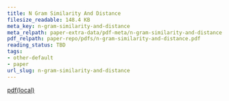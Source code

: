 ```yaml
---
title: N Gram Similarity And Distance
filesize_readable: 148.4 KB
meta_key: n-gram-similarity-and-distance
meta_relpath: paper-extra-data/pdf-meta/n-gram-similarity-and-distance.yaml
pdf_relpath: paper-repo/pdfs/n-gram-similarity-and-distance.pdf
reading_status: TBD
tags:
- other-default
- paper
url_slug: n-gram-similarity-and-distance
---
```


[pdf(local)](../../paper-repo/pdfs/n-gram-similarity-and-distance.pdf)
